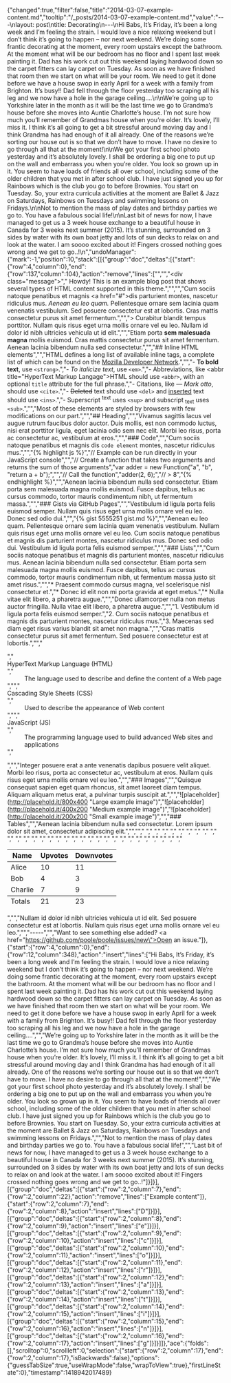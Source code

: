 {"changed":true,"filter":false,"title":"2014-03-07-example-content.md","tooltip":"/_posts/2014-03-07-example-content.md","value":"---\nlayout: post\ntitle: Decorating\n---\nHi Babs, It’s Friday, it’s been a long week and I’m feeling the strain. I would love a nice relaxing weekend but I don’t think it’s going to happen – nor next weekend. We’re doing some frantic decorating at the moment, every room upstairs except the bathroom. At the moment what will be our bedroom has no floor and I spent last week painting it. Dad has his work cut out this weekend laying hardwood down so the carpet fitters can lay carpet on Tuesday. As soon as we have finished that room then we start on what will be your room. We need to get it done before we have a house swop in early April for a week with a family from Brighton. It’s busy!! Dad fell through the floor yesterday too scraping all his leg and we now have a hole in the garage ceiling….\n\nWe’re going up to Yorkshire later in the month as it will be the last time we go to Grandma’s house before she moves into Auntie Charlotte’s house. I’m not sure how much you’ll remember of Grandmas house when you’re older. It’s lovely, I’ll miss it. I think it’s all going to get a bit stressful around moving day and I think Grandma has had enough of it all already. One of the reasons we’re sorting our house out is so that we don’t have to move. I have no desire to go through all that at the moment!\n\nWe got your first school photo yesterday and it’s absolutely lovely. I shall be ordering a big one to put up on the wall and embarrass you when you’re older. You look so grown up in it. You seem to have loads of friends all over school, including some of the older children that you met in after school club. I have just signed you up for Rainbows which is the club you go to before Brownies. You start on Tuesday. So, your extra curricula activities at the moment are Ballet & Jazz on Saturdays, Rainbows on Tuesdays and swimming lessons on Fridays.\n\nNot to mention the mass of play dates and birthday parties we go to. You have a fabulous social life!\n\nLast bit of news for now, I have managed to get us a 3 week house exchange to a beautiful house in Canada for 3 weeks next summer (2015). It’s stunning, surrounded on 3 sides by water with its own boat jetty and lots of sun decks to relax on and look at the water. I am soooo excited about it! Fingers crossed nothing goes wrong and we get to go..!\n","undoManager":{"mark":-1,"position":10,"stack":[[{"group":"doc","deltas":[{"start":{"row":4,"column":0},"end":{"row":137,"column":104},"action":"remove","lines":["","","<div class=\"message\">","  Howdy! This is an example blog post that shows several types of HTML content supported in this theme.","</div>","","Cum sociis natoque penatibus et magnis <a href=\"#\">dis parturient montes</a>, nascetur ridiculus mus. *Aenean eu leo quam.* Pellentesque ornare sem lacinia quam venenatis vestibulum. Sed posuere consectetur est at lobortis. Cras mattis consectetur purus sit amet fermentum.","","> Curabitur blandit tempus porttitor. Nullam quis risus eget urna mollis ornare vel eu leo. Nullam id dolor id nibh ultricies vehicula ut id elit.","","Etiam porta **sem malesuada magna** mollis euismod. Cras mattis consectetur purus sit amet fermentum. Aenean lacinia bibendum nulla sed consectetur.","","## Inline HTML elements","","HTML defines a long list of available inline tags, a complete list of which can be found on the [Mozilla Developer Network](https://developer.mozilla.org/en-US/docs/Web/HTML/Element).","","- **To bold text**, use `<strong>`.","- *To italicize text*, use `<em>`.","- Abbreviations, like <abbr title=\"HyperText Markup Langage\">HTML</abbr> should use `<abbr>`, with an optional `title` attribute for the full phrase.","- Citations, like <cite>&mdash; Mark otto</cite>, should use `<cite>`.","- <del>Deleted</del> text should use `<del>` and <ins>inserted</ins> text should use `<ins>`.","- Superscript <sup>text</sup> uses `<sup>` and subscript <sub>text</sub> uses `<sub>`.","","Most of these elements are styled by browsers with few modifications on our part.","","## Heading","","Vivamus sagittis lacus vel augue rutrum faucibus dolor auctor. Duis mollis, est non commodo luctus, nisi erat porttitor ligula, eget lacinia odio sem nec elit. Morbi leo risus, porta ac consectetur ac, vestibulum at eros.","","### Code","","Cum sociis natoque penatibus et magnis dis `code element` montes, nascetur ridiculus mus.","","{% highlight js %}","// Example can be run directly in your JavaScript console","","// Create a function that takes two arguments and returns the sum of those arguments","var adder = new Function(\"a\", \"b\", \"return a + b\");","","// Call the function","adder(2, 6);","// > 8","{% endhighlight %}","","Aenean lacinia bibendum nulla sed consectetur. Etiam porta sem malesuada magna mollis euismod. Fusce dapibus, tellus ac cursus commodo, tortor mauris condimentum nibh, ut fermentum massa.","","### Gists via GitHub Pages","","Vestibulum id ligula porta felis euismod semper. Nullam quis risus eget urna mollis ornare vel eu leo. Donec sed odio dui.","","{% gist 5555251 gist.md %}","","Aenean eu leo quam. Pellentesque ornare sem lacinia quam venenatis vestibulum. Nullam quis risus eget urna mollis ornare vel eu leo. Cum sociis natoque penatibus et magnis dis parturient montes, nascetur ridiculus mus. Donec sed odio dui. Vestibulum id ligula porta felis euismod semper.","","### Lists","","Cum sociis natoque penatibus et magnis dis parturient montes, nascetur ridiculus mus. Aenean lacinia bibendum nulla sed consectetur. Etiam porta sem malesuada magna mollis euismod. Fusce dapibus, tellus ac cursus commodo, tortor mauris condimentum nibh, ut fermentum massa justo sit amet risus.","","* Praesent commodo cursus magna, vel scelerisque nisl consectetur et.","* Donec id elit non mi porta gravida at eget metus.","* Nulla vitae elit libero, a pharetra augue.","","Donec ullamcorper nulla non metus auctor fringilla. Nulla vitae elit libero, a pharetra augue.","","1. Vestibulum id ligula porta felis euismod semper.","2. Cum sociis natoque penatibus et magnis dis parturient montes, nascetur ridiculus mus.","3. Maecenas sed diam eget risus varius blandit sit amet non magna.","","Cras mattis consectetur purus sit amet fermentum. Sed posuere consectetur est at lobortis.","","<dl>","  <dt>HyperText Markup Language (HTML)</dt>","  <dd>The language used to describe and define the content of a Web page</dd>","","  <dt>Cascading Style Sheets (CSS)</dt>","  <dd>Used to describe the appearance of Web content</dd>","","  <dt>JavaScript (JS)</dt>","  <dd>The programming language used to build advanced Web sites and applications</dd>","</dl>","","Integer posuere erat a ante venenatis dapibus posuere velit aliquet. Morbi leo risus, porta ac consectetur ac, vestibulum at eros. Nullam quis risus eget urna mollis ornare vel eu leo.","","### Images","","Quisque consequat sapien eget quam rhoncus, sit amet laoreet diam tempus. Aliquam aliquam metus erat, a pulvinar turpis suscipit at.","","![placeholder](http://placehold.it/800x400 \"Large example image\")","![placeholder](http://placehold.it/400x200 \"Medium example image\")","![placeholder](http://placehold.it/200x200 \"Small example image\")","","### Tables","","Aenean lacinia bibendum nulla sed consectetur. Lorem ipsum dolor sit amet, consectetur adipiscing elit.","","<table>","  <thead>","    <tr>","      <th>Name</th>","      <th>Upvotes</th>","      <th>Downvotes</th>","    </tr>","  </thead>","  <tfoot>","    <tr>","      <td>Totals</td>","      <td>21</td>","      <td>23</td>","    </tr>","  </tfoot>","  <tbody>","    <tr>","      <td>Alice</td>","      <td>10</td>","      <td>11</td>","    </tr>","    <tr>","      <td>Bob</td>","      <td>4</td>","      <td>3</td>","    </tr>","    <tr>","      <td>Charlie</td>","      <td>7</td>","      <td>9</td>","    </tr>","  </tbody>","</table>","","Nullam id dolor id nibh ultricies vehicula ut id elit. Sed posuere consectetur est at lobortis. Nullam quis risus eget urna mollis ornare vel eu leo.","","-----","","Want to see something else added? <a href=\"https://github.com/poole/poole/issues/new\">Open an issue.</a>"]},{"start":{"row":4,"column":0},"end":{"row":12,"column":348},"action":"insert","lines":["Hi Babs, It’s Friday, it’s been a long week and I’m feeling the strain. I would love a nice relaxing weekend but I don’t think it’s going to happen – nor next weekend. We’re doing some frantic decorating at the moment, every room upstairs except the bathroom. At the moment what will be our bedroom has no floor and I spent last week painting it. Dad has his work cut out this weekend laying hardwood down so the carpet fitters can lay carpet on Tuesday. As soon as we have finished that room then we start on what will be your room. We need to get it done before we have a house swop in early April for a week with a family from Brighton. It’s busy!! Dad fell through the floor yesterday too scraping all his leg and we now have a hole in the garage ceiling….","","We’re going up to Yorkshire later in the month as it will be the last time we go to Grandma’s house before she moves into Auntie Charlotte’s house. I’m not sure how much you’ll remember of Grandmas house when you’re older. It’s lovely, I’ll miss it. I think it’s all going to get a bit stressful around moving day and I think Grandma has had enough of it all already. One of the reasons we’re sorting our house out is so that we don’t have to move. I have no desire to go through all that at the moment!","","We got your first school photo yesterday and it’s absolutely lovely. I shall be ordering a big one to put up on the wall and embarrass you when you’re older. You look so grown up in it. You seem to have loads of friends all over school, including some of the older children that you met in after school club. I have just signed you up for Rainbows which is the club you go to before Brownies. You start on Tuesday. So, your extra curricula activities at the moment are Ballet & Jazz on Saturdays, Rainbows on Tuesdays and swimming lessons on Fridays.","","Not to mention the mass of play dates and birthday parties we go to. You have a fabulous social life!","","Last bit of news for now, I have managed to get us a 3 week house exchange to a beautiful house in Canada for 3 weeks next summer (2015). It’s stunning, surrounded on 3 sides by water with its own boat jetty and lots of sun decks to relax on and look at the water. I am soooo excited about it! Fingers crossed nothing goes wrong and we get to go..!"]}]}],[{"group":"doc","deltas":[{"start":{"row":2,"column":7},"end":{"row":2,"column":22},"action":"remove","lines":["Example content"]},{"start":{"row":2,"column":7},"end":{"row":2,"column":8},"action":"insert","lines":["D"]}]}],[{"group":"doc","deltas":[{"start":{"row":2,"column":8},"end":{"row":2,"column":9},"action":"insert","lines":["e"]}]}],[{"group":"doc","deltas":[{"start":{"row":2,"column":9},"end":{"row":2,"column":10},"action":"insert","lines":["c"]}]}],[{"group":"doc","deltas":[{"start":{"row":2,"column":10},"end":{"row":2,"column":11},"action":"insert","lines":["o"]}]}],[{"group":"doc","deltas":[{"start":{"row":2,"column":11},"end":{"row":2,"column":12},"action":"insert","lines":["r"]}]}],[{"group":"doc","deltas":[{"start":{"row":2,"column":12},"end":{"row":2,"column":13},"action":"insert","lines":["a"]}]}],[{"group":"doc","deltas":[{"start":{"row":2,"column":13},"end":{"row":2,"column":14},"action":"insert","lines":["t"]}]}],[{"group":"doc","deltas":[{"start":{"row":2,"column":14},"end":{"row":2,"column":15},"action":"insert","lines":["i"]}]}],[{"group":"doc","deltas":[{"start":{"row":2,"column":15},"end":{"row":2,"column":16},"action":"insert","lines":["n"]}]}],[{"group":"doc","deltas":[{"start":{"row":2,"column":16},"end":{"row":2,"column":17},"action":"insert","lines":["g"]}]}]]},"ace":{"folds":[],"scrolltop":0,"scrollleft":0,"selection":{"start":{"row":2,"column":17},"end":{"row":2,"column":17},"isBackwards":false},"options":{"guessTabSize":true,"useWrapMode":false,"wrapToView":true},"firstLineState":0},"timestamp":1418942017489}
